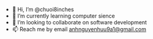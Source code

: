 - 👋 Hi, I’m @chuoi8inches
- 🌱 I’m currently learning computer sience
- 💞️ I’m looking to collaborate on software development
- 📫 Reach me by email anhnguyenhuu9a1@gmail.com

<!---
chuoi8inches/chuoi8inches is a ✨ special ✨ repository because its `README.md` (this file) appears on your GitHub profile.
You can click the Preview link to take a look at your changes.
--->
